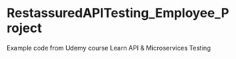 # RestassuredAPITesting_Employee_Project
Example code from Udemy course Learn API &amp; Microservices Testing
